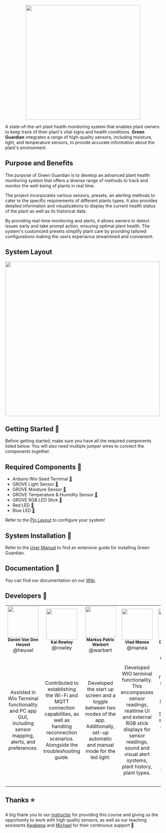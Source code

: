 <div align="center">
    <img src="https://lh3.googleusercontent.com/drive-viewer/AFGJ81oVpacOVrXQjdplLT6SN_mECTXoZzhUeRldEwvdC-brkDBhIEcea8o-IBoDJeFEUbplw5BRGXZ88NwCGhnzJMZ_1zdubg=s1600" height="370px">
</div>

A state-of-the-art plant health monitoring system that enables plant owners to keep track of their plant's vital signs and health conditions. **Green Guardian** integrates a range of high-quality sensors, including moisture, light, and temperature sensors, to provide accurate information about the plant's environment.

## Purpose and Benefits
The purpose of Green Guardian is to develop an advanced plant health monitoring system that offers a diverse range of methods to track and monitor the well-being of plants in real time. 

The project incorporates various sensors, presets, an alerting methods to cater to the specific requirements of different plants types. It also provides detailed information and visualizations to display the current health status of the plant as well as its historical data.

By providing real-time monitoring and alerts, it allows owners to detect issues early and take prompt action, ensuring optimal plant health. The system's customized presets simplify plant care by providing tailored configurations making the users experiance streamlined and convenient.

## System Layout
<div align="left">
    <img src="https://lh3.googleusercontent.com/drive-viewer/AFGJ81pIVR5ROGPxUvsJ7NwZIHODATGIbKegCwqmYbzfsXReLQOV6tfVbkcpcPu76h4XnPdrc6rIKt0Vp8Y4vG7CiRi9XdD2=s1600" height="500px">
</div>

## Getting Started :seedling:

Before getting started, make sure you have all the required components listed below. You will also need multiple jumper wires to connect the components together.

## Required Components :electric_plug:

- Arduino Wio Seed Terminal [:link:](https://wiki.seeedstudio.com/Wio-Terminal-Getting-Started/)
- GROVE Light Sensor [:link:](https://wiki.seeedstudio.com/Grove-Light_Sensor/)
- GROVE Moisture Sensor [:link:](https://wiki.seeedstudio.com/Grove-Moisture_Sensor/)
- GROVE Temperature & Humidity Sensor [:link:](https://wiki.seeedstudio.com/Grove-TemperatureAndHumidity_Sensor/)
- GROVE RGB LED Stick [:link:](https://wiki.seeedstudio.com/Grove-RGB_LED_Stick-10-WS2813_Mini)
- Red LED [:link:](https://wiki.seeedstudio.com/Grove-Red_LED)
- Blue LED [:link:](https://wiki.seeedstudio.com/Grove-Blue_LED)

Refer to the [Pin Layout](https://git.chalmers.se/courses/dit113/2023/group-3/green-guardian/-/wikis/User-Manual#configuring-the-sensor-pins) to configure your system!

## System Installation :wrench:

Refer to the [User Manual](https://git.chalmers.se/courses/dit113/2023/group-3/green-guardian/-/wikis/User-Manual) to find an extensive guide for installing Green Guardian.

## Documentation :notebook:

You can find our documentation on our [Wiki](https://git.chalmers.se/courses/dit113/2023/group-3/green-guardian/-/wikis/home).

## Developers :bow:

<table>
  <tr>
    <td align="center"><img src="https://secure.gravatar.com/avatar/3056b6827d3d959ea87306c4d2dd0c6a?s=800&d=identicon" width="100px;"/><br/><sub><b>Daniel Van Den Heuvel</b></sub><br>@heuvel</td>
    <td align="center"><img src="https://secure.gravatar.com/avatar/3271ba4e481b7c393b650b96a17344d0?s=800&d=identicon" width="100px;"/><br/><sub><b>Kai Rowley</b></sub><br>@rowley</td>
    <td align="center"><img src="https://secure.gravatar.com/avatar/b42bb18c7be524e233a1810611d9d691?s=800&d=identicon" width="100px;"/><br/><sub><b>Markus Patric Warbert</b></sub><br>@warbert</td>
    <td align="center"><img src="https://secure.gravatar.com/avatar/2fc86cf92b745433d732d4a2dc12653a?s=800&d=identicon" width="100px;"/><br/><sub><b>Vlad Manea</b></sub><br>@manea</td>
    <td align="center"><img src="https://secure.gravatar.com/avatar/67c02e131c7f77b7a6503eca15d13acc?s=800&d=identicon" width="100px;"/><br/><sub><b>Danyil Akulich</b></sub><br>@danyil</td>
    <td align="center"><img src="https://git.chalmers.se/uploads/-/system/user/avatar/3821/avatar.png?width=400" width="100px;"/><br/><sub><b>Salman Babar</b></sub><br>@salmanb</td>
  </tr>
  <tr>
    <td align="center">Assisted in Wio Terminal functionality and PC app GUI, including sensor mapping, alerts, and preferences.</td>
    <td align="center">Contributed to establishing the Wi-Fi and MQTT connection capabilities, as well as handling reconnection scenarios. Alongside the troubleshooting guide.</td>
    <td align="center">Developed the start up screen and a toggle between two modes of the app. Additionally, set-up automatic and manual mode for the led light.</td>
    <td align="center">Developed WIO terminal functionality. This encompasses sensor readings, realtime UI and external RGB stick displays for sensor readings, sound and visual alert systems, plant history, plant types.</td>
    <td align="center">Contributed to the PC GUI for representing sensor data on the screen. Specifically, Graph and Spreadsheet scenes. Also contributed in completing the connection between those scenes and the MQTT broker.</td>
    <td align="center">Mainly worked on the PC app GUI as well as documentation of the functional requirements.</td>
  </tr>
</table>

## Thanks :star:

A big thank you to our [instructor](@francisco.gomes) for providing this course and giving us the opportunity to work with high quality sensors, as well as our teaching assistants [Kwabena](@kwabenaa) and [Michael](@michlars) for their continuous support :pray: 

